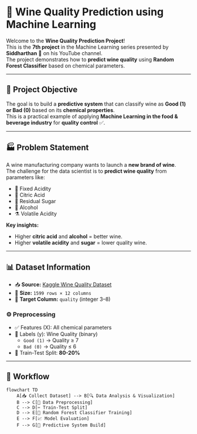 # 🍷 Wine Quality Prediction using Machine Learning  

Welcome to the **Wine Quality Prediction Project**!  
This is the **7th project** in the Machine Learning series presented by **Siddharthan** 🎥 on his YouTube channel.  
The project demonstrates how to **predict wine quality** using **Random Forest Classifier** based on chemical parameters.  

---

## 📌 Project Objective  
The goal is to build a **predictive system** that can classify wine as **Good (1) or Bad (0)** based on its **chemical properties**.  
This is a practical example of applying **Machine Learning in the food & beverage industry** for **quality control** ✅.  

---

## 🏭 Problem Statement  
A wine manufacturing company wants to launch a **new brand of wine**.  
The challenge for the data scientist is to **predict wine quality** from parameters like:  

- 🍋 Fixed Acidity  
- 🧪 Citric Acid  
- 🍬 Residual Sugar  
- 🍷 Alcohol  
- ⚗️ Volatile Acidity  

**Key insights:**  
- Higher **citric acid** and **alcohol** = better wine.  
- Higher **volatile acidity** and **sugar** = lower quality wine.  

---

## 📊 Dataset Information  
- 📥 **Source:** [Kaggle Wine Quality Dataset](https://www.kaggle.com/)  
- 🧾 **Size:** `1599 rows × 12 columns`  
- 🎯 **Target Column:** `quality` (integer 3–8)  

### ⚙️ Preprocessing  
- ✅ Features (X): All chemical parameters  
- 🎯 Labels (y): Wine Quality (binary)  
  - `Good (1)` → Quality ≥ 7  
  - `Bad (0)` → Quality ≤ 6  
- 📂 Train-Test Split: **80-20%**  

---

## 🔄 Workflow  

```mermaid
flowchart TD
    A[📥 Collect Dataset] --> B[🔍 Data Analysis & Visualization]
    B --> C[🧹 Data Preprocessing]
    C --> D[✂️ Train-Test Split]
    D --> E[🌳 Random Forest Classifier Training]
    E --> F[📈 Model Evaluation]
    F --> G[🤖 Predictive System Build]
